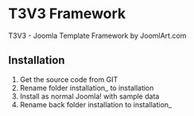 T3V3 Framework
==============

T3V3 - Joomla Template Framework by JoomlArt.com

Installation
------------

1. Get the source code from GIT
2. Rename folder installation_ to installation
3. Install as normal Joomla! with sample data
4. Rename back folder installation to installation_
